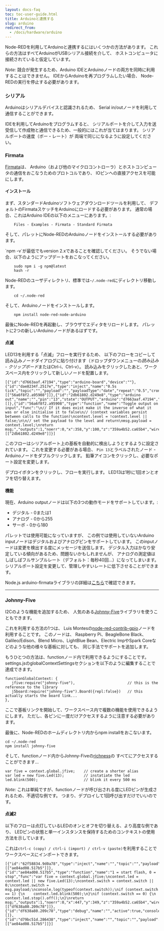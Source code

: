 ```yaml
---
layout: docs-faq
toc: toc-user-guide.html
title: Arduinoと連携する
slug: arduino
redirect_from:
  - /docs/hardware/arduino
---
```


Node-REDを利用してArduinoと連携するにはいくつかの方法があります。
これらの方法はすべてArduinoがUSBシリアル接続を介して、
ホストコンピュータに接続されていると仮定しています。

*Note:* 競合が発生するため、Arduino IDEとArduinoノードの両方を同時に利用することはできません。
IDEからArduinoを再プログラムしたい場合、
Node-REDの実行を停止する必要があります。

### シリアル

Arduinoはシリアルデバイスと認識されるため、
Serial in/outノードを利用して通信することができます。

IDEを利用してArduinoをプログラムすると、
シリアルポートを介して入力を送受信して作成物と通信できるため、一般的にはこれが当てはまります。
シリアルポートの速度（ボー・レート）が
両端で同じになるように設定してください。

### Firmata

[Firmata](http://firmata.org/)は、
Arduino（および他のマイクロコントローラ）とホストコンピュータの通信をおこなうためのプロトコルであり、
IOピンへの直接アクセスを可能にします。

#### インストール

まず、スタンダードArduinoソフトウェアダウンロードツールを利用して、
デフォルトのFirmataスケッチをArduinoにロードする必要があります。
通常の場合、これはArduino IDEの以下のメニューにあります。:

        Files - Examples - Firmata - Standard Firmata

そして、パレットにNode-REDのArduinoノードをインストールする必要があります。

<div class="doc-callout">`npm -v`が最低でもversion 2.xであることを確認してください。
そうでない場合、以下のようにアップデートをおこなってください。

        sudo npm i -g npm@latest
        hash -r
</div>

Node-REDのユーザディレクトリ、標準では`~/.node-red`にディレクトリ移動します。

        cd ~/.node-red

そして、Arduinoノードをインストールします。

        npm install node-red-node-arduino

最後にNode-REDを再起動し、ブラウザでエディタをリロードします。
パレットに2つの新しいArduinoノードがあるはずです。

#### 点滅

LED13を利用する「点滅」フローを実行するため、
以下のフローをコピーして読み込みノードダイアログに貼り付けます（ドロップダウンメニューの*読み込み - クリップボード*またはCtrl-i、Ctrl-v）。
読み込みをクリックしたあと、ワークスペース内をクリックして新しいノードを配置します。

    [{"id":"d7663aaf.47194","type":"arduino-board","device":""},{"id":"dae8234f.2517e","type":"inject","name":"0.5s tick","topic":"","payload":"","payloadType":"date","repeat":"0.5","crontab":"","once":false,"x":150,"y":100,"z":"359a4b52.ca65b4","wires":[["56a6f8f2.a95908"]]},{"id":"2db61802.d249e8","type":"arduino out","name":"","pin":"13","state":"OUTPUT","arduino":"d7663aaf.47194","x":570.5,"y":100,"z":"359a4b52.ca65b4","wires":[]},{"id":"56a6f8f2.a95908","type":"function","name":"Toggle output on input","func":"\n// If it does exist make it the inverse of what it was or else initialise it to false\n// (context variables persist between calls to the function)\ncontext.level = !context.level || false;\n\n// set the payload to the level and return\nmsg.payload = context.level;\nreturn msg;","outputs":1,"noerr":0,"x":358,"y":100,"z":"359a4b52.ca65b4","wires":[["2db61802.d249e8"]]}]

このフローはシリアルポート上の基板を自動的に検出しようとするように設定されています。
これを変更する必要がある場合、
`Pin 13`とラベルされたノード - Arduinoノードをダブルクリックします。
鉛筆アイコンをクリックし、必要なポート設定を変更します。

デプロイボタンをクリックし、フローを実行します。
LED13は1秒に1回オンとオフを切り替えます。

#### 機能

現在、Arduino outputノードは以下の3つの動作モードをサポートしています。:

 - デジタル - 0または1
 - アナログ - 0から255
 - サーボ - 0から180

パレットでは使用可能になっていますが、
この例では使用していないArduino inputノードはデジタルおよびアナログピンをサポートしています。
このinputノードは変更を検出する度にメッセージを送信します。
デジタル入力はかなり安定している傾向があるため、問題ないかもしれませんが、
アナログの測定値はしばしばフルサンプルレート（デフォルト：毎秒40回...）になってしまいます。
シリアルポート設定を変更して、管理しやすいレートに低下させることができます。

Node.js arduino-firmataライブラリの詳細は[こちら](https://www.npmjs.com/package/arduino-firmata)で確認できます。

***

### Johnny-Five

I2Cのような機能を追加するため、
人気のある[Johnny-Five](https://www.npmjs.com/package/johnny-five)ライブラリを使うこともできます。

これを利用する方法の1つは、
Luis Montesの[node-red-contrib-gpio](https://www.npmjs.com/package/node-red-contrib-gpio)ノードを利用することです。
このノードは、
Raspberry Pi、BeagleBone Black、Galileo/Edison、Blend Micro、LightBlue Bean、Electric ImpやSpark Coreなどのような他の様々な基板に対しても、
同じ手法でサポートを追加します。

もうひとつの方法は、functionノード内で利用できるようにすることです。
settings.jsのglobalContextSettingsセクションを以下のように編集することで達成できます。

    functionGlobalContext: {
       jfive:require("johnny-five"),                        // this is the reference to the library
       j5board:require("johnny-five").Board({repl:false})   // this actually starts the board link...
    },

ここで基板リンクを開始して、ワークスペース内で複数の機能を使用できるようにします。
ただし、各ピンに一度だけアクセスするように注意する必要があります。

最後に、Node-REDのホームディレクトリ内からnpm installをおこないます。

    cd ~/.node-red
    npm install johnny-five

そして、functionノード内からJohnny-Fiveの[richness](https://github.com/rwaldron/johnny-five/wiki)の
すべてにアクセスすることができます...

    var five = context.global.jfive;    // create a shorter alias
    var led = new five.Led(13);         // instatiate the led
    led.blink(500);                     // blink it every 500 ms

*Note:* これは単純ですが、functionノードが呼び出される度にLEDピンが生成されるため、不適切な例です。
つまり、デプロイして1回呼び出すだけでいいのです。

#### 点滅2

以下のフローは点灯しているLEDのオンとオフを切り替える、より高度な例であり、
LEDピンの状態と単一インスタンスを保持するためのコンテキストの使用方法を示しています。

これは`ctrl-c (copy) / ctrl-i (import) / ctrl-v (paste)`を利用することでワークスペースにインポートできます。

    [{"id":"62f58834.9d0a78","type":"inject","name":"","topic":"","payload":"1","payloadType":"string","repeat":"","crontab":"","once":false,"x":226,"y":326,"z":"359a4b52.ca65b4","wires":[["ae84ad08.517b5"]]},{"id":"ae84ad08.517b5","type":"function","name":"1 = start flash, 0 = stop","func":"var five = context.global.jfive;\ncontext.led = context.led || new five.Led(13);\ncontext.switch = context.switch || 0;\ncontext.switch = msg.payload;\nconsole.log(typeof(context.switch));\nif (context.switch == 1) {\n    context.led.blink(500);\n}\nif (context.switch == 0) {\n    context.led.stop().off();\n}\nreturn msg;","outputs":1,"noerr":0,"x":447,"y":349,"z":"359a4b52.ca65b4","wires":[["df638a80.209c78"]]},{"id":"df638a80.209c78","type":"debug","name":"","active":true,"console":"false","complete":"false","x":645,"y":349,"z":"359a4b52.ca65b4","wires":[]},{"id":"d79bc51d.286438","type":"inject","name":"","topic":"","payload":"0","payloadType":"string","repeat":"","crontab":"","once":false,"x":224.4000244140625,"y":364.60003662109375,"z":"359a4b52.ca65b4","wires":[["ae84ad08.517b5"]]}]
